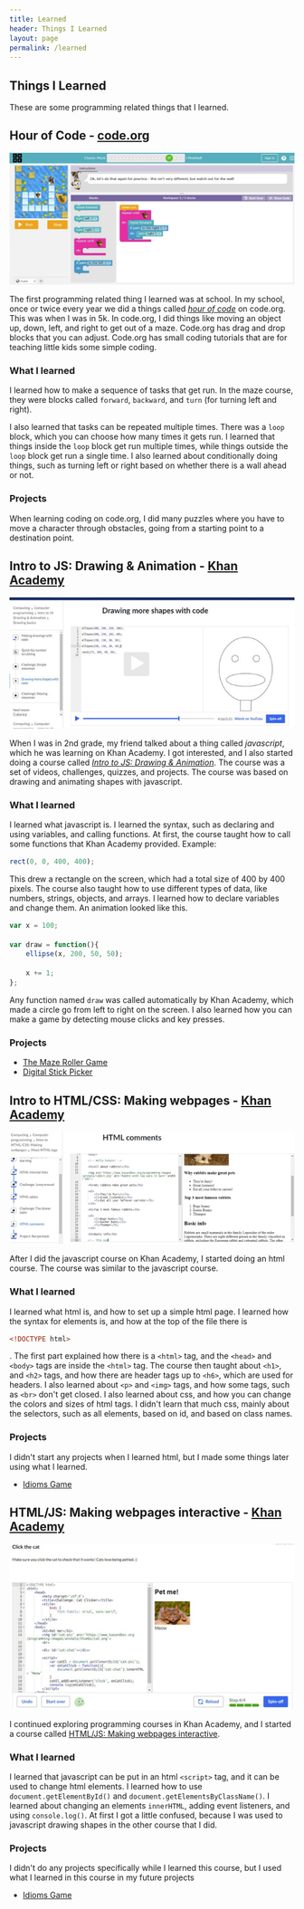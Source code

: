 ```yaml
---
title: Learned
header: Things I Learned
layout: page
permalink: /learned
---
```


## Things I Learned
These are some programming related things that I learned.

## Hour of Code - [code.org](https://www.code.org)
![Example Screenshot](/assets/img/code.org.jpg)

The first programming related thing I learned was at school. In my school, once or twice every year we did a things called [*hour of code*](https://code.org/learn) on code.org. This was when I was in 5k. In code.org, I did things like moving an object up, down, left, and right to get out of a maze. Code.org has drag and drop blocks that you can adjust. Code.org has small coding tutorials that are for teaching little kids some simple coding.

### What I learned
I learned how to make a sequence of tasks that get run. In the maze course, they were blocks called `forward`, `backward`, and `turn` (for turning left and right).

I also learned that tasks can be repeated multiple times. There was a `loop` block, which you can choose how many times it gets run. I learned that things inside the `loop` block get run multiple times, while things outside the `loop` block get run a single time. I also learned about conditionally doing things, such as turning left or right based on whether there is a wall ahead or not.


### Projects
When learning coding on code.org, I did many puzzles where you have to move a character through obstacles, going from a starting point to a destination point.

## Intro to JS: Drawing & Animation - [Khan Academy](https://khanacademy.org)
![Example Screenshot](/assets/img/khan-academy.jpg)

When I was in 2nd grade, my friend talked about a thing called *javascript*, which he was learning on Khan Academy. I got interested, and I also started doing a course called [*Intro to JS: Drawing & Animation*](https://www.khanacademy.org/computing/computer-programming/programming). The course was a set of videos, challenges, quizzes, and projects. The course was based on drawing and animating shapes with javascript.

### What I learned
I learned what javascript is. I learned the syntax, such as declaring and using variables, and calling functions. At first, the course taught how to call some functions that Khan Academy provided. Example:
``` js
rect(0, 0, 400, 400);
```
This drew a rectangle on the screen, which had a total size of 400 by 400 pixels. The course also taught how to use different types of data, like numbers, strings, objects, and arrays. I learned how to declare variables and change them. An animation looked like this.
``` js
var x = 100;

var draw = function(){
    ellipse(x, 200, 50, 50);

    x += 1;
};
```
Any function named `draw` was called automatically by Khan Academy, which made a circle go from left to right on the screen. I also learned how you can make a game by detecting mouse clicks and key presses.

### Projects
- [The Maze Roller Game](/projects/the-maze-roller-game)
- [Digital Stick Picker](/projects/digital-stick-picker)

## Intro to HTML/CSS: Making webpages - [Khan Academy](https://khanacademy.org)
![Example Screenshot](/assets/img/html-course.jpg)

After I did the javascript course on Khan Academy, I started doing an html course. The course was similar to the javascript course.

### What I learned
I learned what html is, and how to set up a simple html page. I learned how the syntax for elements is, and how at the top of the file there is 
``` html
<!DOCTYPE html>
```
. The first part explained how there is a `<html>` tag, and the `<head>` and `<body>` tags are inside the `<html>` tag. The course then taught about `<h1>`, and `<h2>` tags, and how there are header tags up to `<h6>`, which are used for headers. I also learned about `<p>` and `<img>` tags, and how some tags, such as `<br>` don't get closed. I also learned about css, and how you can change the colors and sizes of html tags. I didn't learn that much css, mainly about the selectors, such as all elements, based on id, and based on class names. 

### Projects
I didn't start any projects when I learned html, but I made some things later using what I learned.
- [Idioms Game](/projects/idioms-game)

## HTML/JS: Making webpages interactive - [Khan Academy](https://khanacademy.org)
![Example Screenshot](/assets/img/html-js.jpg)

I continued exploring programming courses in Khan Academy, and I started a course called [HTML/JS: Making webpages interactive](https://www.khanacademy.org/computing/computer-programming/html-css-js). 

### What I learned
I learned that javascript can be put in an html `<script>` tag, and it can be used to change html elements. I learned how to use `document.getElementById()` and `document.getElementsByClassName()`. I learned about changing an elements `innerHTML`, adding event listeners, and using `console.log()`. At first I got a little confused, because I was used to javascript drawing shapes in the other course that I did.

### Projects
I didn't do any projects specifically while I learned this course, but I used what I learned in this course in my future projects
- [Idioms Game](/projects/idioms-game)